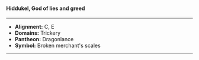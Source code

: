 #### Hiddukel, God of lies and greed
___

- **Alignment:** C, E
- **Domains:** Trickery
- **Pantheon:** Dragonlance
- **Symbol:** Broken merchant's scales
___
